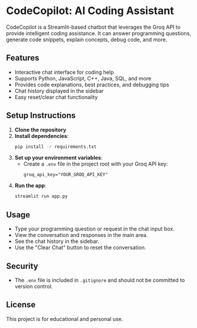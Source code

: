 # CodeCopilot: AI Coding Assistant

CodeCopilot is a Streamlit-based chatbot that leverages the Groq API to provide intelligent coding assistance. It can answer programming questions, generate code snippets, explain concepts, debug code, and more.

## Features
- Interactive chat interface for coding help
- Supports Python, JavaScript, C++, Java, SQL, and more
- Provides code explanations, best practices, and debugging tips
- Chat history displayed in the sidebar
- Easy reset/clear chat functionality

## Setup Instructions

1. **Clone the repository**
2. **Install dependencies**:
   ```bash
   pip install -r requirements.txt
   ```
3. **Set up your environment variables**:
   - Create a `.env` file in the project root with your Groq API key:
     ```env
     groq_api_key="YOUR_GROQ_API_KEY"
     ```
4. **Run the app**:
   ```bash
   streamlit run app.py
   ```

## Usage
- Type your programming question or request in the chat input box.
- View the conversation and responses in the main area.
- See the chat history in the sidebar.
- Use the "Clear Chat" button to reset the conversation.

## Security
- The `.env` file is included in `.gitignore` and should not be committed to version control.

## License
This project is for educational and personal use.
